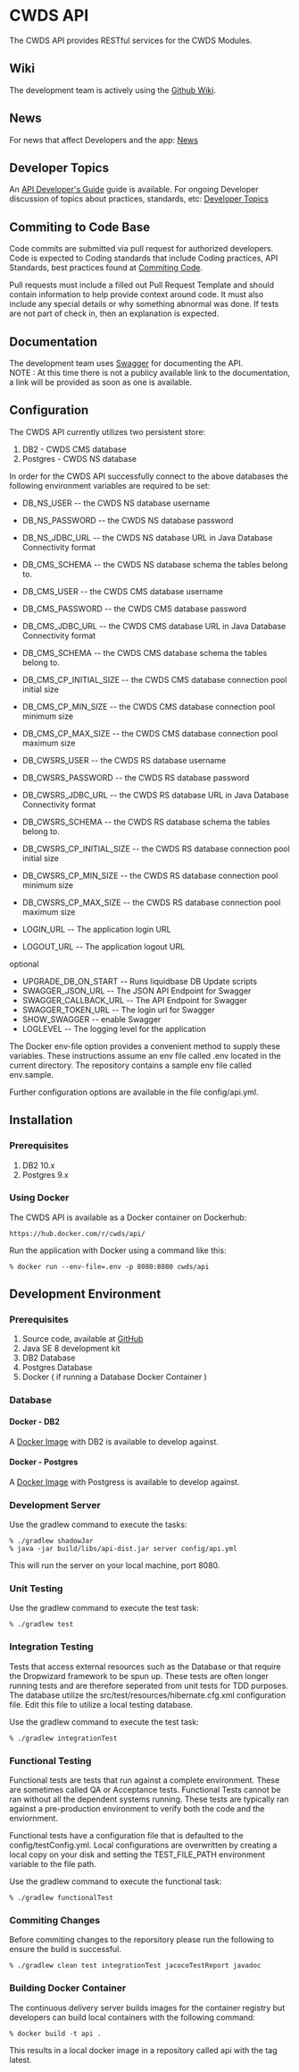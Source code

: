 # CWDS API

The CWDS API provides RESTful services for the CWDS Modules.

## Wiki 

The development team is actively using the [Github Wiki](https://github.com/ca-cwds/API/wiki).  

## News
For news that affect Developers and the app: [News](https://github.com/ca-cwds/API/wiki/News)

## Developer Topics

An [API Developer's Guide](https://github.com/ca-cwds/API/wiki/API-Developer's-Guide) guide is available.
For ongoing Developer discussion of topics about practices, standards, etc: [Developer Topics](https://github.com/ca-cwds/API/wiki/Developer-Topics)

## Commiting to Code Base
Code commits are submitted via pull request for authorized developers. Code is expected to Coding standards that include Coding practices, API Standards, best practices found at [Commiting Code](https://github.com/ca-cwds/API/wiki/Committing-Code).

Pull requests must include a filled out Pull Request Template and should contain information to help provide context around code. It must also include any special details or why something abnormal was done. If tests are not part of check in, then an explanation is expected.

## Documentation

The development team uses [Swagger](http://swagger.io/) for documenting the API.  
NOTE : At this time there is not a publicy available link to the documentation, a link will be provided as soon as one is available.

## Configuration

The CWDS API currently utilizes two persistent store:

1. DB2 - CWDS CMS database
2. Postgres - CWDS NS database

In order for the CWDS API successfully connect to the above databases the following environment variables are required to be set:

- DB_NS_USER -- the CWDS NS database username
- DB_NS_PASSWORD -- the CWDS NS database password
- DB_NS_JDBC_URL -- the CWDS NS database URL in Java Database Connectivity format
- DB_CMS_SCHEMA  -- the CWDS NS database schema the tables belong to.


- DB_CMS_USER -- the CWDS CMS database username
- DB_CMS_PASSWORD -- the CWDS CMS database password
- DB_CMS_JDBC_URL -- the CWDS CMS database URL in Java Database Connectivity format
- DB_CMS_SCHEMA -- the CWDS CMS database schema the tables belong to.
- DB_CMS_CP_INITIAL_SIZE -- the CWDS CMS database connection pool initial size
- DB_CMS_CP_MIN_SIZE -- the CWDS CMS database connection pool minimum size
- DB_CMS_CP_MAX_SIZE -- the CWDS CMS database connection pool maximum size


- DB_CWSRS_USER -- the CWDS RS database username
- DB_CWSRS_PASSWORD -- the CWDS RS database password
- DB_CWSRS_JDBC_URL -- the CWDS RS database URL in Java Database Connectivity format
- DB_CWSRS_SCHEMA -- the CWDS RS database schema the tables belong to.
- DB_CWSRS_CP_INITIAL_SIZE -- the CWDS RS database connection pool initial size
- DB_CWSRS_CP_MIN_SIZE -- the CWDS RS database connection pool minimum size
- DB_CWSRS_CP_MAX_SIZE -- the CWDS RS database connection pool maximum size


- LOGIN_URL -- The application login URL
- LOGOUT_URL -- The application logout URL


optional
- UPGRADE_DB_ON_START -- Runs liquidbase DB Update scripts
- SWAGGER_JSON_URL -- The JSON API Endpoint for Swagger
- SWAGGER_CALLBACK_URL -- The API Endpoint for Swagger
- SWAGGER_TOKEN_URL -- The login url for Swagger
- SHOW_SWAGGER -- enable Swagger
- LOGLEVEL -- The logging level for the application

The Docker env-file option provides a convenient method to supply these variables. These instructions assume an env file called .env located in the current directory. The repository contains a sample env file called env.sample.

Further configuration options are available in the file config/api.yml.

## Installation

### Prerequisites

1.  DB2 10.x
2.  Postgres 9.x

### Using Docker

The CWDS API is available as a Docker container on Dockerhub:

    https://hub.docker.com/r/cwds/api/

Run the application with Docker using a command like this:

    % docker run --env-file=.env -p 8080:8080 cwds/api

## Development Environment

### Prerequisites

1. Source code, available at [GitHub](https://github.com/ca-cwds/API)
1. Java SE 8 development kit
1. DB2 Database
1. Postgres Database
1. Docker ( if running a Database Docker Container )

### Database 

#### Docker - DB2
A [Docker Image](https://hub.docker.com/r/cwds/db2data/) with DB2 is available to develop against.

#### Docker - Postgres
A [Docker Image](https://hub.docker.com/r/cwds/postgresql_data/) with Postgress is available to develop against.  

### Development Server

Use the gradlew command to execute the tasks:

    % ./gradlew shadowJar
    % java -jar build/libs/api-dist.jar server config/api.yml

This will run the server on your local machine, port 8080.

### Unit Testing

Use the gradlew command to execute the test task:

    % ./gradlew test

### Integration Testing
Tests that access external resources such as the Database or that require the Dropwizard framework to
be spun up. These tests are often longer running tests and are therefore seperated from unit tests
for TDD purposes. The database utilize the src/test/resources/hibernate.cfg.xml configuration file.
Edit this file to utilize a local testing database.

Use the gradlew command to execute the test task:

    % ./gradlew integrationTest


### Functional Testing
Functional tests are tests that run against a complete environment. These are sometimes called QA or
Acceptance tests. Functional Tests cannot be ran without all the dependent systems running. These tests
are typically ran against a pre-production environment to verify both the code and the enviornment.


Functional tests have a configuration file that is defaulted to the config/testConfig.yml. Local
configurations are overwritten by creating a local copy on your disk and setting the TEST_FILE_PATH
environment variable to the file path.

Use the gradlew command to execute the functional task:

    % ./gradlew functionalTest

### Commiting Changes

Before commiting changes to the reporsitory please run the following to ensure the build is successful.

    % ./gradlew clean test integrationTest jacocoTestReport javadoc

### Building Docker Container

The continuous delivery server builds images for the container registry but developers can build local containers with
the following command:

    % docker build -t api .

This results in a local docker image in a repository called api with the tag latest.
